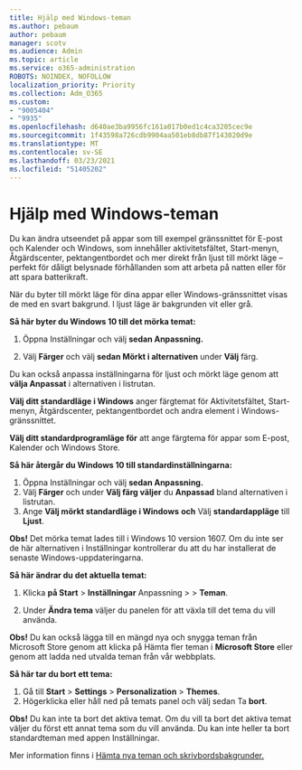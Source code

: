 ```yaml
---
title: Hjälp med Windows-teman
ms.author: pebaum
author: pebaum
manager: scotv
ms.audience: Admin
ms.topic: article
ms.service: o365-administration
ROBOTS: NOINDEX, NOFOLLOW
localization_priority: Priority
ms.collection: Adm_O365
ms.custom:
- "9005404"
- "9935"
ms.openlocfilehash: d640ae3ba9956fc161a017b0ed1c4ca3205cec9e
ms.sourcegitcommit: 1f43598a726cdb9904aa501eb8db87f143020d9e
ms.translationtype: MT
ms.contentlocale: sv-SE
ms.lasthandoff: 03/23/2021
ms.locfileid: "51405202"
---
```

# <a name="help-with-windows-themes"></a>Hjälp med Windows-teman

Du kan ändra utseendet på appar som till exempel gränssnittet för E-post och Kalender och Windows, som innehåller aktivitetsfältet, Start-menyn, Åtgärdscenter, pektangentbordet och mer direkt från ljust till mörkt läge – perfekt för dåligt belysnade förhållanden som att arbeta på natten eller för att spara batterikraft.  

När du byter till mörkt läge för dina appar eller Windows-gränssnittet visas de med en svart bakgrund. I ljust läge är bakgrunden vit eller grå.
 
**Så här byter du Windows 10 till det mörka temat:**

1. Öppna Inställningar och välj **sedan Anpassning.**
  
1. Välj **Färger** och välj **sedan Mörkt i alternativen** under **Välj** färg.

Du kan också anpassa inställningarna för ljust och mörkt läge genom att **välja Anpassat** i alternativen i listrutan.

**Välj ditt standardläge i Windows** anger färgtemat för Aktivitetsfältet, Start-menyn, Åtgärdscenter, pektangentbordet och andra element i Windows-gränssnittet.  

**Välj ditt standardprogramläge för** att ange färgtema för appar som E-post, Kalender och Windows Store.
 
**Så här återgår du Windows 10 till standardinställningarna:**

1. Öppna Inställningar och välj **sedan Anpassning.**  
1. Välj **Färger** och under **Välj färg väljer** du **Anpassad** bland alternativen i listrutan.  
1. Ange **Välj mörkt standardläge i Windows** **och** Välj **standardappläge** till **Ljust**.

**Obs!** Det mörka temat lades till i Windows 10 version 1607. Om du inte ser de här alternativen i Inställningar kontrollerar du att du har installerat de senaste Windows-uppdateringarna.

**Så här ändrar du det aktuella temat:**

1. Klicka **på Start**  >  **Inställningar** Anpassning  >    >  **Teman**.  

1. Under **Ändra tema** väljer du panelen för att växla till det tema du vill använda. 

**Obs!** Du kan också lägga till en mängd nya och snygga teman från Microsoft Store genom att klicka på Hämta fler teman i **Microsoft Store** eller genom att ladda ned utvalda teman från vår webbplats.

**Så här tar du bort ett tema:**

1. Gå till **Start**  >  **Settings**  >  **Personalization**  >  **Themes**. 
1. Högerklicka eller håll ned på temats panel och välj sedan Ta **bort**. 

**Obs!** Du kan inte ta bort det aktiva temat. Om du vill ta bort det aktiva temat väljer du först ett annat tema som du vill använda. Du kan inte heller ta bort standardteman med appen Inställningar.

Mer information finns i [Hämta nya teman och skrivbordsbakgrunder.](https://support.microsoft.com/windows/get-new-themes-and-desktop-backgrounds-09e3e0a6-02e3-5ecd-22a1-5d048e3cb0d3)
